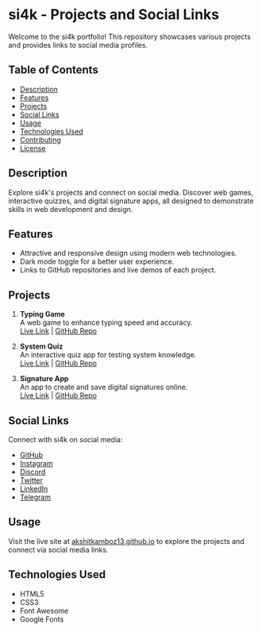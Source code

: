 # si4k - Projects and Social Links

Welcome to the si4k portfolio! This repository showcases various projects and provides links to social media profiles.

## Table of Contents
- [Description](#description)
- [Features](#features)
- [Projects](#projects)
- [Social Links](#social-links)
- [Usage](#usage)
- [Technologies Used](#technologies-used)
- [Contributing](#contributing)
- [License](#license)

## Description
Explore si4k's projects and connect on social media. Discover web games, interactive quizzes, and digital signature apps, all designed to demonstrate skills in web development and design.

## Features
- Attractive and responsive design using modern web technologies.
- Dark mode toggle for a better user experience.
- Links to GitHub repositories and live demos of each project.

## Projects
1. **Typing Game**  
   A web game to enhance typing speed and accuracy.  
   [Live Link](https://si4k.me/TypingGame-ReactJS/) | [GitHub Repo](https://github.com/akshitkamboz13/TypingGame-ReactJS)

2. **System Quiz**  
   An interactive quiz app for testing system knowledge.  
   [Live Link](https://si4k.me/systemQuiz/) | [GitHub Repo](https://github.com/akshitkamboz13/systemQuiz)

3. **Signature App**  
   An app to create and save digital signatures online.  
   [Live Link](https://si4k.me/signatureAppHtmlCssJs/) | [GitHub Repo](https://github.com/akshitkamboz13/signatureAppHtmlCssJs)

## Social Links
Connect with si4k on social media:  
- [GitHub](https://github.com/akshitkamboz13)
- [Instagram](https://www.instagram.com/_4ksh1t)
- [Discord](https://discord.com/users/siakshit)
- [Twitter](https://twitter.com/siakshit)
- [LinkedIn](https://www.linkedin.com/in/akshitkamboz13)
- [Telegram](https://t.me/akshitkamboj13)

## Usage
Visit the live site at [akshitkamboz13.github.io](https://akshitkamboz13.github.io) to explore the projects and connect via social media links.

## Technologies Used
- HTML5
- CSS3
- Font Awesome
- Google Fonts


